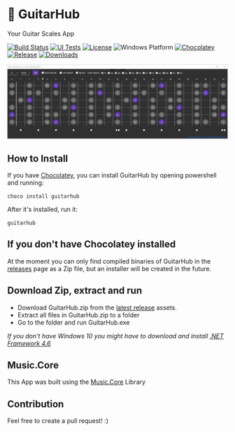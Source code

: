 # :guitar: GuitarHub

Your Guitar Scales App

[![Build Status](https://dev.azure.com/FrediMachado/GuitarHub/_apis/build/status/GuitarHub-CI?branchName=master)](https://dev.azure.com/FrediMachado/GuitarHub/_build/?definitionId=6)
[![UI Tests](https://img.shields.io/azure-devops/build/FrediMachado/GuitarHub/11.svg?label=UI%20tests)](https://dev.azure.com/FrediMachado/GuitarHub/_build/?definitionId=11)
[![License](https://img.shields.io/github/license/fredimachado/GuitarHub.svg)](https://github.com/fredimachado/GuitarHub/blob/master/LICENSE)
![Windows Platform](https://img.shields.io/badge/platform-windows-blue.svg)
[![Chocolatey](https://img.shields.io/chocolatey/v/guitarhub.svg)](https://chocolatey.org/packages/guitarhub)
[![Release](https://img.shields.io/github/release/fredimachado/GuitarHub.svg?label=Release&maxAge=60)](https://github.com/fredimachado/GuitarHub/releases/latest)
[![Downloads](https://img.shields.io/github/downloads/fredimachado/GuitarHub/latest/total.svg?label=Downloads&maxAge=60)](https://github.com/fredimachado/GuitarHub/releases/latest)

![Screenshot](https://raw.githubusercontent.com/fredimachado/GuitarHub/master/assets/screenshot.gif)

## How to Install

If you have [Chocolatey](https://chocolatey.org/packages/guitarhub), you can install GuitarHub by opening powershell and running:

    choco install guitarhub

After it's installed, run it:

    guitarhub

## If you don't have Chocolatey installed

At the moment you can only find compiled binaries of GuitarHub in the [releases](https://github.com/fredimachado/GuitarHub/releases) page as a Zip file, but an installer will be created in the future.

## Download Zip, extract and run

- Download GuitarHub.zip from the [latest release](https://github.com/fredimachado/GuitarHub/releases/latest) assets.
- Extract all files in GuitarHub.zip to a folder
- Go to the folder and run GuitarHub.exe

_If you don't have Windows 10 you might have to download and install [.NET Framework 4.6](https://www.microsoft.com/en-us/download/details.aspx?id=48130)_

## Music.Core

This App was built using the [Music.Core](https://github.com/fredimachado/Music.Core) Library

## Contribution

Feel free to create a pull request! :)
